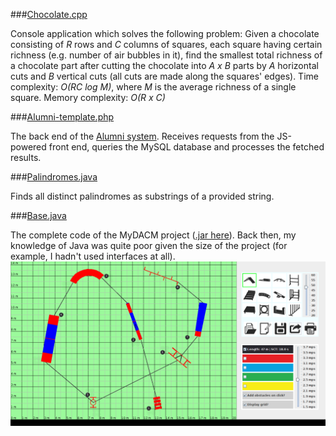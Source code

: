 ###[Chocolate.cpp](/chocolate.cpp)

Console application which solves the following problem: Given a chocolate consisting of *R* rows and *C* columns of squares,
each square having certain richness (e.g. number of air bubbles in it), find the smallest total richness of a chocolate part
after cutting the chocolate into *A x B* parts by *A* horizontal cuts and *B* vertical cuts (all cuts are made along the squares' edges).
Time complexity: *O(RC log M)*, where *M* is the average richness of a single square.
Memory complexity: *O(R x C)*

###[Alumni-template.php](/alumni-template.php)

The back end of the [Alumni system](https://ib.gjh.sk/en/absolventi/). Receives requests from the JS-powered front end,
queries the MySQL database and processes the fetched results.

###[Palindromes.java](/Palindromes.java)

Finds all distinct palindromes as substrings of a provided string.

###[Base.java](/Base.java)

The complete code of the MyDACM project ([.jar here](/MyDACM.jar)). Back then, my knowledge of Java was quite poor given the size of the project (for example, I hadn't used interfaces at all).
![Alt text](/mydacmcreator.png "A map exported from MyDACM Creator")
